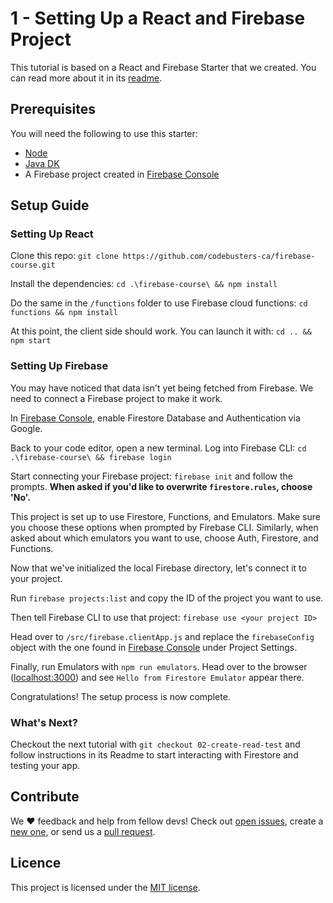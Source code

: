# 1 - Setting Up a React and Firebase Project

This tutorial is based on a React and Firebase Starter that we created. You can read more about it in its [readme](https://github.com/codebusters-ca/react-firebase-starter#react--firebase-starter).

## Prerequisites

You will need the following to use this starter: 

* [Node](https://nodejs.org/en/)
* [Java DK](https://docs.oracle.com/en/java/javase/16/install/overview-jdk-installation.html#GUID-8677A77F-231A-40F7-98B9-1FD0B48C346A)
* A Firebase project created in [Firebase Console](https://console.firebase.google.com)

## Setup Guide

### Setting Up React

Clone this repo:
```git clone https://github.com/codebusters-ca/firebase-course.git```


Install the dependencies:
```cd .\firebase-course\ && npm install```

Do the same in the `/functions` folder to use Firebase cloud functions:
```cd functions && npm install```

At this point, the client side should work. You can launch it with:
```cd .. && npm start``` 

### Setting Up Firebase

You may have noticed that data isn't yet being fetched from Firebase. We need to connect a Firebase project to make it work.

In [Firebase Console](https://console.firebase.google.com), enable Firestore Database and Authentication via Google.

Back to your code editor, open a new terminal. Log into Firebase CLI:
```cd .\firebase-course\ && firebase login```

Start connecting your Firebase project:
```firebase init```
and follow the prompts. **When asked if you'd like to overwrite `firestore.rules`, choose 'No'.**

This project is set up to use Firestore, Functions, and Emulators. Make sure you choose these options when prompted by Firebase CLI. Similarly, when asked about which emulators you want to use, choose Auth, Firestore, and Functions.

Now that we've initialized the local Firebase directory, let's connect it to your project.

Run `firebase projects:list` and copy the ID of the project you want to use.

Then tell Firebase CLI to use that project:
```firebase use <your project ID>```

Head over to `/src/firebase.clientApp.js` and replace the `firebaseConfig` object with the one found in [Firebase Console](https://console.firebase.google.com) under Project Settings.

Finally, run Emulators with `npm run emulators`. Head over to the browser ([localhost:3000](http://localhost:3000/)) and see `Hello from Firestore Emulator` appear there.

Congratulations! The setup process is now complete.

### What's Next?

Checkout the next tutorial with `git checkout 02-create-read-test` and follow instructions in its Readme to start interacting with Firestore and testing your app.

## Contribute

We ❤️ feedback and help from fellow devs! Check out [open issues](https://github.com/codebusters-ca/react-firebase-starter/issues), create a [new one](https://github.com/codebusters-ca/react-firebase-starter/issues/new?labels=bug), or send us a [pull request](https://github.com/codebusters-ca/react-firebase-starter/compare).

## Licence

This project is licensed under the [MIT license](https://github.com/codebusters-ca/firebase-course/blob/main/LICENSE).
